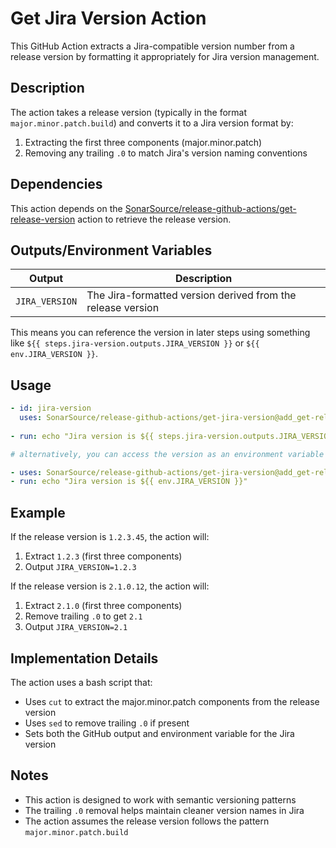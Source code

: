 # Get Jira Version Action

This GitHub Action extracts a Jira-compatible version number from a release version by formatting it appropriately for Jira version management.

## Description

The action takes a release version (typically in the format `major.minor.patch.build`) and converts it to a Jira version format by:
1. Extracting the first three components (major.minor.patch)
2. Removing any trailing `.0` to match Jira's version naming conventions

## Dependencies

This action depends on the [SonarSource/release-github-actions/get-release-version](https://github.com/SonarSource/release-github-actions) action to retrieve the release version.

## Outputs/Environment Variables

| Output         | Description                                                 |
|----------------|-------------------------------------------------------------|
| `JIRA_VERSION` | The Jira-formatted version derived from the release version |

This means you can reference the version in later steps using something like `${{ steps.jira-version.outputs.JIRA_VERSION }}` or `${{ env.JIRA_VERSION }}`.

## Usage

```yaml
- id: jira-version
  uses: SonarSource/release-github-actions/get-jira-version@add_get-release-version_action
  
- run: echo "Jira version is ${{ steps.jira-version.outputs.JIRA_VERSION }}"

# alternatively, you can access the version as an environment variable

- uses: SonarSource/release-github-actions/get-jira-version@add_get-release-version_action
- run: echo "Jira version is ${{ env.JIRA_VERSION }}"

```

## Example

If the release version is `1.2.3.45`, the action will:
1. Extract `1.2.3` (first three components)
2. Output `JIRA_VERSION=1.2.3`

If the release version is `2.1.0.12`, the action will:
1. Extract `2.1.0` (first three components)
2. Remove trailing `.0` to get `2.1`
3. Output `JIRA_VERSION=2.1`

## Implementation Details

The action uses a bash script that:
- Uses `cut` to extract the major.minor.patch components from the release version
- Uses `sed` to remove trailing `.0` if present
- Sets both the GitHub output and environment variable for the Jira version

## Notes

- This action is designed to work with semantic versioning patterns
- The trailing `.0` removal helps maintain cleaner version names in Jira
- The action assumes the release version follows the pattern `major.minor.patch.build`
